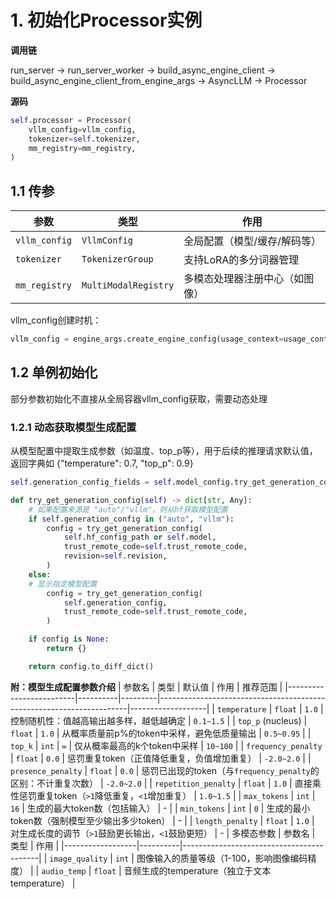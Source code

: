 # 1. 初始化Processor实例
**调用链**

run_server ->  run_server_worker -> build_async_engine_client -> build_async_engine_client_from_engine_args -> AsyncLLM -> Processor

**源码**
```python
self.processor = Processor(
    vllm_config=vllm_config,
    tokenizer=self.tokenizer,
    mm_registry=mm_registry,
)
```

## 1.1 传参
| 参数             | 类型                  | 作用                                   |
|------------------|-----------------------|----------------------------------------|
| `vllm_config`    | `VllmConfig`          | 全局配置（模型/缓存/解码等）            |
| `tokenizer`      | `TokenizerGroup`      | 支持LoRA的多分词器管理                 |
| `mm_registry`    | `MultiModalRegistry`  | 多模态处理器注册中心（如图像）         |

vllm_config创建时机：

```python
vllm_config = engine_args.create_engine_config(usage_context=usage_context)
```

## 1.2 单例初始化

部分参数初始化不直接从全局容器vllm_config获取，需要动态处理

### 1.2.1 动态获取模型生成配置
从模型配置中提取生成参数（如温度、top_p等），用于后续的推理请求默认值，返回字典如 {"temperature": 0.7, "top_p": 0.9}
```python
self.generation_config_fields = self.model_config.try_get_generation_config()

def try_get_generation_config(self) -> dict[str, Any]:
    # 如果配置来源是 "auto"/"vllm"，则从hf获取模型配置
    if self.generation_config in ("auto", "vllm"):
        config = try_get_generation_config(
            self.hf_config_path or self.model,
            trust_remote_code=self.trust_remote_code,
            revision=self.revision,
        )
    else:
    # 显示指定模型配置
        config = try_get_generation_config(
            self.generation_config,
            trust_remote_code=self.trust_remote_code,
        )

    if config is None:
        return {}

    return config.to_diff_dict()
```

**附：模型生成配置参数介绍**
| 参数名                  | 类型     | 默认值  | 作用                                                                 | 推荐范围          |
|-------------------------|----------|---------|----------------------------------------------------------------------|-------------------|
| `temperature`           | `float`  | `1.0`   | 控制随机性：值越高输出越多样，越低越确定                              | `0.1~1.5`         |
| `top_p` (nucleus)       | `float`  | `1.0`   | 从概率质量前p%的token中采样，避免低质量输出                           | `0.5~0.95`        |
| `top_k`                 | `int`    | `∞`     | 仅从概率最高的k个token中采样                                         | `10~100`          |
| `frequency_penalty`     | `float`  | `0.0`   | 惩罚重复token（正值降低重复，负值增加重复）                           | `-2.0~2.0`        |
| `presence_penalty`      | `float`  | `0.0`   | 惩罚已出现的token（与`frequency_penalty`的区别：不计重复次数）        | `-2.0~2.0`        |
| `repetition_penalty`    | `float`  | `1.0`   | 直接乘性惩罚重复token（`>1`降低重复，`<1`增加重复）                   | `1.0~1.5`         |
| `max_tokens`            | `int`    | `16`    | 生成的最大token数（包括输入）                                         | -                 |
| `min_tokens`            | `int`    | `0`     | 生成的最小token数（强制模型至少输出多少token）                         | -                 |
| `length_penalty`        | `float`  | `1.0`   | 对生成长度的调节（`>1`鼓励更长输出，`<1`鼓励更短）                     | -                 |
多模态参数
| 参数名           | 类型     | 作用                                      |
|------------------|----------|------------------------------------------|
| `image_quality`  | `int`    | 图像输入的质量等级（1-100，影响图像编码精度） |
| `audio_temp`     | `float`  | 音频生成的temperature（独立于文本temperature） |















